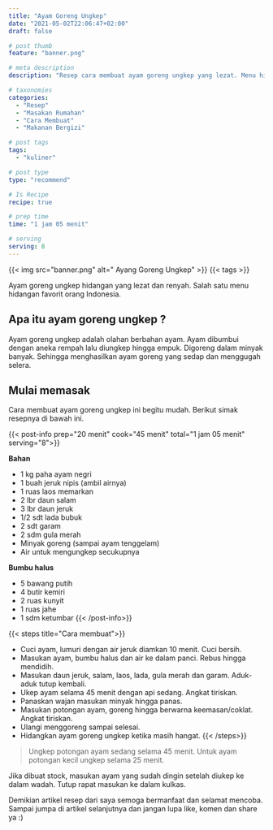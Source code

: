 ```yaml
---
title: "Ayam Goreng Ungkep"
date: "2021-05-02T22:06:47+02:00"
draft: false

# post thumb
feature: "banner.png"

# meta description
description: "Resep cara membuat ayam goreng ungkep yang lezat. Menu hidangan ini membuat lidah ketagihan."

# taxonomies
categories:
  - "Resep"
  - "Masakan Rumahan"
  - "Cara Membuat"
  - "Makanan Bergizi"

# post tags
tags:
  - "kuliner"

# post type
type: "recommend"

# Is Recipe
recipe: true

# prep time
time: "1 jam 05 menit"

# serving
serving: 8
---
```


{{< img src="banner.png" alt=" Ayang Goreng Ungkep" >}}
{{< tags >}}

Ayam goreng ungkep hidangan yang lezat dan renyah. Salah satu menu hidangan favorit orang Indonesia.

## Apa itu ayam goreng ungkep ?

Ayam goreng ungkep adalah olahan berbahan ayam. Ayam dibumbui dengan aneka rempah lalu diungkep hingga empuk. Digoreng dalam minyak banyak. Sehingga menghasilkan ayam goreng yang sedap dan menggugah selera.

## Mulai memasak

Cara membuat ayam goreng ungkep ini begitu mudah. Berikut simak resepnya di bawah ini.

{{< post-info prep="20 menit" cook="45 menit" total="1 jam 05 menit" serving="8">}}

__Bahan__

-   1 kg paha ayam negri
-   1 buah jeruk nipis (ambil airnya)
-   1 ruas laos memarkan
-   2 lbr daun salam
-   3 lbr daun jeruk
-   1/2 sdt lada bubuk
-   2 sdt garam
-   2 sdm gula merah
-   Minyak goreng (sampai ayam tenggelam)
-   Air untuk mengungkep secukupnya

__Bumbu halus__

-   5 bawang putih
-   4 butir kemiri
-   2 ruas kunyit
-   1 ruas jahe
-   1 sdm ketumbar
{{< /post-info>}}

{{< steps title="Cara membuat">}}
- Cuci ayam, lumuri dengan air jeruk diamkan 10 menit. Cuci bersih.
- Masukan ayam, bumbu halus dan air ke dalam panci. Rebus hingga mendidih.
- Masukan daun jeruk, salam, laos, lada, gula merah dan garam. Aduk-aduk tutup kembali.
- Ukep ayam selama 45 menit dengan api sedang. Angkat tiriskan.
- Panaskan wajan masukan minyak hingga panas.
- Masukan potongan ayam, goreng hingga berwarna keemasan/coklat. Angkat tiriskan.
- Ulangi menggoreng sampai selesai.
- Hidangkan ayam goreng ungkep ketika masih hangat.
{{< /steps>}}

>Ungkep potongan ayam sedang selama 45 menit. Untuk ayam potongan kecil ungkep selama 25 menit.

Jika dibuat stock, masukan ayam yang sudah dingin setelah diukep ke dalam wadah. Tutup rapat masukan ke dalam kulkas.

Demikian artikel resep dari saya semoga bermanfaat dan selamat mencoba. Sampai jumpa di artikel selanjutnya dan jangan lupa like, komen dan share ya :)
